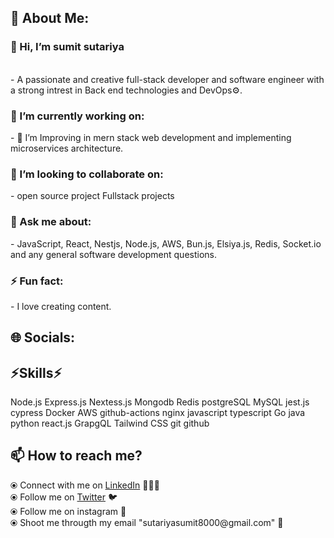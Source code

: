 <h2>💫 About Me:</h2>
<h3>👋 Hi, I’m sumit sutariya </h3><br/>
- A passionate and creative full-stack developer and software engineer with a strong intrest in Back end technologies and DevOps⚙️.<br/>

<h3>🔭 I’m currently working on:</h3>
- 👀 I’m Improving in mern stack web development and implementing microservices architecture.

<h3>💞️ I’m looking to collaborate on:</h3>
- open source project Fullstack projects

<h3>💬 Ask me about:</h3>
- JavaScript, React, Nestjs, Node.js, AWS, Bun.js, Elsiya.js, Redis, Socket.io and any general software development questions.

<h3>⚡ Fun fact:</h3>
- I love creating content.

<h2>🌐 Socials:</h2>


<h2>⚡Skills⚡</h2>
Node.js Express.js Nextess.js Mongodb Redis postgreSQL MySQL jest.js cypress Docker AWS github-actions nginx javascript typescript Go java python react.js GrapgQL Tailwind CSS git github

<h2>📫 How to reach me?</h2>
⦿ Connect with me on <a href='https://www.linkedin.com/in/sumit-s-761816216/'>LinkedIn</a> 👨🏻‍💻<br/>
⦿ Follow me on <a href='https://twitter.com/Sumit__Sutariya'>Twitter</a> 🐦<br/>
⦿ Follow me on instagram 🤩<br/>
⦿ Shoot me througth my email "sutariyasumit8000@gmail.com" 💌<br/>
